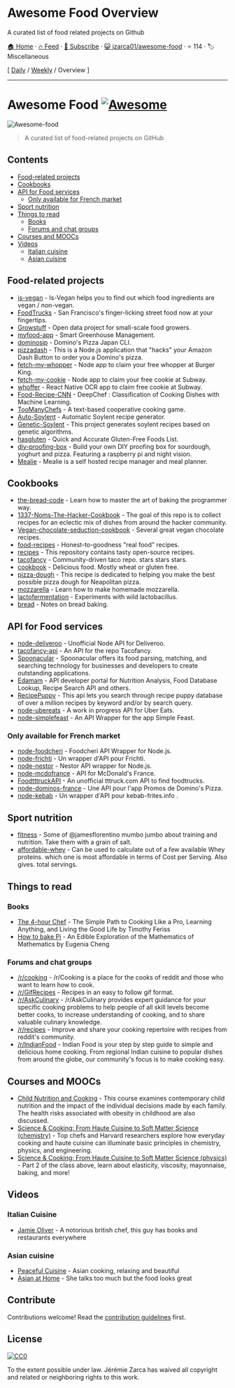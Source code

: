 # Awesome Food Overview

A curated list of food related projects on Github

[🏠 Home](/README.md) · [🔥 Feed](https://test.trackawesomelist.com/jzarca01/awesome-food/feed.xml) · [📮 Subscribe](https://trackawesomelist.us17.list-manage.com/subscribe?u=d2f0117aa829c83a63ec63c2f&id=36a103854c) · [😺 jzarca01/awesome-food](https://github.com/jzarca01/awesome-food/blob/master/readme.md) · ⭐ 114 · 🏷️ Miscellaneous

[ [Daily](/content/jzarca01/awesome-food/README.md) / [Weekly](/content/jzarca01/awesome-food/week/README.md) / Overview ]

---

# Awesome Food [![Awesome](https://awesome.re/badge.svg)](https://awesome.re)

![Awesome-food](https://github.com/jzarca01/awesome-food/raw/master/awesome_food.png)

> A curated list of food-related projects on GitHub

## Contents

*   [Food-related projects](#food-related-projects)
*   [Cookbooks](#cookbooks)
*   [API for Food services](#api-for-food-services)
    *   [Only available for French market](#only-available-for-french-market)
*   [Sport nutrition](#sport-nutrition)
*   [Things to read](#things-to-read)
    *   [Books](#books)
    *   [Forums and chat groups](#forums-and-chat-groups)
*   [Courses and MOOCs](#courses-and-moocs)
*   [Videos](#videos)
    *   [Italian cuisine](#italian-cuisine)
    *   [Asian cuisine](#asian-cuisine)

## Food-related projects

*   [is-vegan](https://github.com/hmontazeri/is-vegan) - Is-Vegan helps you to find out which food ingredients are vegan / non-vegan.
*   [FoodTrucks](https://github.com/prakhar1989/FoodTrucks) - San Francisco's finger-licking street food now at your fingertips.
*   [Growstuff](https://github.com/Growstuff/growstuff) - Open data project for small-scale food growers.
*   [myfood-app](https://github.com/MickaelGandecki/myfood-app) - Smart Greenhouse Management.
*   [dominosjp](https://github.com/inket/dominosjp) - Domino's Pizza Japan CLI.
*   [pizzadash](https://github.com/bhberson/pizzadash) - This is a Node.js application that "hacks" your Amazon Dash Button to order you a Domino's pizza.
*   [fetch-my-whopper](https://github.com/jzarca01/fetch-my-whopper) - Node app to claim your free whopper at Burger King.
*   [fetch-my-cookie](https://github.com/jzarca01/fetch-my-cookie) - Node app to claim your free cookie at Subway.
*   [whoffer](https://github.com/jzarca01/whoffer) - React Native OCR app to claim free cookie at Subway.
*   [Food-Recipe-CNN](https://github.com/Murgio/Food-Recipe-CNN) - DeepChef : Classification of Cooking Dishes with Machine Learning.
*   [TooManyChefs](https://github.com/navignaw/TooManyChefs) - A text-based cooperative cooking game.
*   [Auto-Soylent](https://github.com/nick/auto-soylent) - Automatic Soylent recipe generator.
*   [Genetic-Soylent](https://github.com/nick/genetic-soylent) - This project generates soylent recipes based on genetic algorithms.
*   [hasgluten](https://github.com/hasgluten/hasgluten) - Quick and Accurate Gluten-Free Foods List.
*   [diy-proofing-box](https://github.com/hendricius/diy-proofing-box) - Build your own DIY proofing box for sourdough, yoghurt and pizza. Featuring a raspberry pi and night vision.
*   [Mealie](https://github.com/hay-kot/mealie) - Mealie is a self hosted recipe manager and meal planner.

## Cookbooks

*   [the-bread-code](https://github.com/hendricius/the-bread-code) - Learn how to master the art of baking the programmer way.
*   [1337-Noms-The-Hacker-Cookbook](https://github.com/DEAD10C5/1337-Noms-The-Hacker-Cookbook) - The goal of this repo is to collect recipes for an eclectic mix of dishes from around the hacker community.
*   [Vegan-chocolate-seduction-cookbook](https://github.com/the-domains/vegan-chocolate-seduction-cookbook) - Several great vegan chocolate recipes.
*   [food-recipes](https://github.com/obfuscurity/food-recipes) - Honest-to-goodness "real food" recipes.
*   [recipes](https://github.com/bzimmerman/recipes) - This repository contains tasty open-source recipes.
*   [tacofancy](https://github.com/sinker/tacofancy) - Community-driven taco repo. stars stars stars.
*   [cookbook](https://github.com/jlinder/cookbook) - Delicious food. Mostly wheat or gluten free.
*   [pizza-dough](https://github.com/hendricius/pizza-dough) - This recipe is dedicated to helping you make the best possible pizza dough for Neapolitan pizza.
*   [mozzarella](https://github.com/hendricius/mozzarella) - Learn how to make homemade mozzarella.
*   [lactofermentation](https://github.com/tirimia/lactofermentation) - Experiments with wild lactobacillus.
*   [bread](https://github.com/dgryski/bread) - Notes on bread baking.

## API for Food services

*   [node-deliveroo](https://github.com/jzarca01/node-deliveroo) - Unofficial Node API for Deliveroo.
*   [tacofancy-api](https://github.com/evz/tacofancy-api) - An API for the repo Tacofancy.
*   [Spoonacular](https://spoonacular.com/food-api) -
    Spoonacular offers its food parsing, matching, and searching technology for businesses and developers to create outstanding applications.
*   [Edamam](https://developer.edamam.com/) - API developer portal for Nutrition Analysis, Food Database Lookup, Recipe Search API and others.
*   [RecipePuppy](http://www.recipepuppy.com/about/api/) - This api lets you search through recipe puppy database of over a million recipes by keyword and/or by search query.
*   [node-ubereats](https://github.com/jzarca01/node-ubereats) - A work in progress API for Uber Eats.
*   [node-simplefeast](https://github.com/jzarca01/node-simplefeast) - An API Wrapper for the app Simple Feast.

### Only available for French market

*   [node-foodcheri](https://github.com/jzarca01/node-foodcheri) - Foodcheri API Wrapper for Node.js.
*   [node-frichti](https://github.com/jzarca01/node-frichti) - Un wrapper d'API pour Frichti.
*   [node-nestor](https://github.com/jzarca01/node-nestor) - Nestor API wrapper for Node.js.
*   [node-mcdofrance](https://github.com/jzarca01/node-mcdofrance) - API for McDonald's France.
*   [FoodtttruckAPI](https://github.com/jzarca01/FoodtttruckAPI.git) - An unofficial tttruck.com API to find foodtrucks.
*   [node-dominos-france](https://github.com/jzarca01/node-dominos-france.git) - Une API pour l'app Promos de Domino's Pizza.
*   [node-kebab](https://github.com/jzarca01/node-kebab) - Un wrapper d'API pour kebab-frites.info .

## Sport nutrition

*   [fitness](https://github.com/jamesflorentino/fitness) - Some of @jamesflorentino mumbo jumbo about training and nutrition. Take them with a grain of salt.
*   [affordable-whey](https://github.com/prkeshri/affordable-whey) - Can be used to calculate out of a few available Whey proteins. which one is most affordable in terms of Cost per Serving. Also gives. total servings.

## Things to read

### Books

*   [The 4-hour Chef](https://www.goodreads.com/book/show/13129810-the-4-hour-chef) - The Simple Path to Cooking Like a Pro, Learning Anything, and Living the Good Life by Timothy Feriss
*   [How to bake Pi](https://www.goodreads.com/book/show/23360039-how-to-bake-pi) - An Edible Exploration of the Mathematics of Mathematics by Eugenia Cheng

### Forums and chat groups

*   [/r/cooking](https://www.reddit.com/r/Cooking/) - /r/Cooking is a place for the cooks of reddit and those who want to learn how to cook.
*   [/r/GifRecipes](https://www.reddit.com/r/GifRecipes/) - Recipes in an easy to follow gif format.
*   [/r/AskCulinary](https://www.reddit.com/r/AskCulinary/) - /r/AskCulinary provides expert guidance for your specific cooking problems to help people of all skill levels become better cooks, to increase understanding of cooking, and to share valuable culinary knowledge.
*   [/r/recipes](https://www.reddit.com/r/recipes/) - Improve and share your cooking repertoire with recipes from reddit's community.
*   [/r/IndianFood](https://www.reddit.com/r/IndianFood/) - Indian Food is your step by step guide to simple and delicious home cooking. From regional Indian cuisine to popular dishes from around the globe, our community's focus is to make cooking easy.

## Courses and MOOCs

*   [Child Nutrition and Cooking](https://www.coursera.org/learn/childnutrition) - This course examines contemporary child nutrition and the impact of the individual decisions made by each family. The health risks associated with obesity in childhood are also discussed.
*   [Science & Cooking: From Haute Cuisine to Soft Matter Science (chemistry)](https://www.edx.org/course/science-cooking-from-haute-cuisine-to-soft-matter-science-chemistry) - Top chefs and Harvard researchers explore how everyday cooking and haute cuisine can illuminate basic principles in chemistry, physics, and engineering.
*   [Science & Cooking: From Haute Cuisine to Soft Matter Science (physics)](https://www.edx.org/course/science-cooking-from-haute-cuisine-to-soft-matter-science-physics-2) - Part 2 of the class above, learn about elasticity, viscosity, mayonnaise, baking, and more!

## Videos

### Italian Cuisine

*   [Jamie Oliver](https://www.youtube.com/user/JamieOliver) - A notorious british chef, this guy has books and restaurants everywhere

### Asian cuisine

*   [Peaceful Cuisine](https://www.youtube.com/user/ryoya1983) - Asian cooking, relaxing and beautiful
*   [Asian at Home](https://www.youtube.com/user/SeonkyoungLongest) - She talks too much but the food looks great

## Contribute

Contributions welcome! Read the [contribution guidelines](https://github.com/jzarca01/awesome-food/blob/master/readme.md/contributing.md) first.

## License

[![CC0](http://mirrors.creativecommons.org/presskit/buttons/88x31/svg/cc-zero.svg)](http://creativecommons.org/publicdomain/zero/1.0)

To the extent possible under law. Jérémie Zarca has waived all copyright and
related or neighboring rights to this work.

